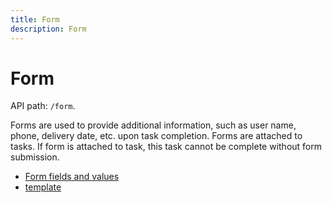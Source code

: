 ```yaml
---
title: Form
description: Form
---
```


# Form

API path: `/form`.

Forms are used to provide additional information, such as user name, phone, delivery date, etc. upon task completion.
Forms are attached to tasks. If form is attached to task, this task cannot be complete without form submission.

* [Form fields and values](./field-types.md)
* [template](./template.md)
